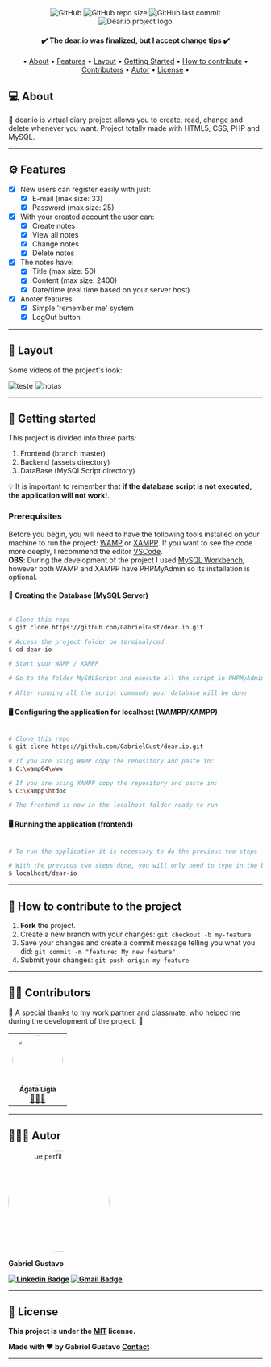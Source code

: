 <div align="center">
    <img alt="GitHub" src="https://img.shields.io/github/license/GabrielGust/dear.io">
    <img alt="GitHub repo size" src="https://img.shields.io/github/repo-size/GabrielGust/dear.io">
    <img alt="GitHub last commit" src="https://img.shields.io/github/last-commit/GabrielGust/dear.io">
</div>
<div align="center">
    <img src="https://user-images.githubusercontent.com/65090609/101951536-ec17fd00-3bd5-11eb-8bb3-53e6273f8af6.png" alt="Dear.io project logo">
</div>

<h4 align="center"> 
	✔️ The dear.io was finalized, but I accept change tips ✔️
</h4>

<p align="center">
 • <a href="#-about">About</a> •
 <a href="#-features">Features</a> •
 <a href="#-layout">Layout</a> • 
 <a href="#-getting-started">Getting Started</a> • 
 <a href="#-how-to-contribute-to-the-project">How to contribute</a> •
 <a href="#-contributors">Contributors</a> •
 <a href="#-autor">Autor</a> •
 <a href="#-license">License</a> •
</p>


## 💻 About

📓 dear.io is virtual diary project allows you to create, read, change and delete whenever you want. Project totally made with HTML5, CSS, PHP and MySQL.

---

## ⚙️ Features

- [x] New users can register easily with just:
  - [x] E-mail (max size: 33)
  - [x] Password (max size: 25)
  
- [x] With your created account the user can:
  - [x] Create notes 
  - [x] View all notes
  - [x] Change notes
  - [x] Delete notes

- [x] The notes have:
  - [x] Title (max size: 50)
  - [x] Content (max size: 2400)
  - [x] Date/time (real time based on your server host)
  
- [x] Anoter features:
  - [x] Simple 'remember me' system
  - [x] LogOut button
---

## 🎨 Layout

Some videos of the project's look:

![teste](https://user-images.githubusercontent.com/65090609/101859977-7ff0b700-3b4b-11eb-89e6-5a05784dd717.gif)
![notas](https://user-images.githubusercontent.com/65090609/101860280-35236f00-3b4c-11eb-9139-ce0096db269e.gif)

---


## 👣 Getting started

This project is divided into three parts:
1. Frontend (branch master) 
2. Backend (assets directory)
3. DataBase (MySQLScript directory)

💡 It is important to remember that <b>if the database script is not executed, the application will not work!</b>.

### Prerequisites

Before you begin, you will need to have the following tools installed on your machine to run the project:
[WAMP](https://www.wampserver.com) or [XAMPP](https://www.apachefriends.org/pt_br/index.html). 
If you want to see the code more deeply, I recommend the editor [VSCode](https://code.visualstudio.com/).<br>
<b>OBS</b>: During the development of the project I used [MySQL Workbench](https://www.mysql.com/products/workbench/), however both WAMP and XAMPP have PHPMyAdmin so its installation is optional.

#### 🎲 Creating the Database (MySQL Server)

```bash

# Clone this repo
$ git clone https://github.com/GabrielGust/dear.io.git

# Access the project folder on terminal/cmd
$ cd dear-io

# Start your WAMP / XAMPP

# Go to the folder MySQLScript and execute all the script in PHPMyAdmin or MySQL Workbench

# After running all the script commands your database will be done

```

#### 🖥️ Configuring the application for localhost (WAMPP/XAMPP)

```bash

# Clone this repo
$ git clone https://github.com/GabrielGust/dear.io.git

# If you are using WAMP copy the repository and paste in: 
$ C:\wamp64\www

# If you are using XAMPP copy the repository and paste in: 
$ C:\xampp\htdoc

# The frontend is now in the localhost folder ready to run

```

#### 🖥️ Running the application (frontend)

```bash

# To run the application it is necessary to do the previous two steps

# With the previous two steps done, you will only need to type in the browser:
$ localhost/dear-io

```

---

## 🔧 How to contribute to the project

1. **Fork** the project.
2. Create a new branch with your changes: `git checkout -b my-feature`
3. Save your changes and create a commit message telling you what you did: `git commit -m "feature: My new feature"`
4. Submit your changes: `git push origin my-feature`

---

## 👨‍💻 Contributors

💙 A special thanks to my work partner and classmate, who helped me during the development of the project. 👏 

<table>
  <tr>
    <td align="center"><a href="https://github.com/AgataRamos"><img style="border-radius: 50%;" src="https://avatars.githubusercontent.com/u/64936666?s=460&u=7ba67b1a242bd80ec6acc822550fa977c80923b6&v=4" width="100px;" alt=""/><br /><sub><b>Ágata Ligia</b></sub></a><br /><a href="https://github.com/AgataRamos" title="AgataImage">👩🏻‍💻</a></td>
  </tr>
</table>

---

## 🧑🏾‍💻 Autor

<a href="https://www.linkedin.com/in/gabriel-gustavo-araújo-tinoco-3903241b4/"></a>
<img style="border-radius: 100px;" src="https://avatars3.githubusercontent.com/u/65090609?s=460&u=7439510aef27e2e881033aa12c2fe840f6743ed8&v=4" width="200px;" alt="Foto de perfil"/>
<br>
<sub><p><b font-size="25px">Gabriel Gustavo<b><p></sub>
[![Linkedin Badge](https://img.shields.io/badge/-Gabriel-blue?style=flat-square&logo=Linkedin&logoColor=white&link=https://www.linkedin.com/in/gabriel-gustavo-araújo-tinoco-3903241b4/)](https://www.linkedin.com/in/gabriel-gustavo-araújo-tinoco-3903241b4/) 
[![Gmail Badge](https://img.shields.io/badge/-gabrielaraujotinoco@gmail.com-c14438?style=flat-square&logo=Gmail&logoColor=white&link=mailto:gabrielaraujotinoco@gmail.com)](mailto:gabrielaraujotinoco@gmail.com)

---

## 📝 License

This project is under the [MIT](./LICENSE) license.

Made with ❤️ by Gabriel Gustavo [Contact](https://www.linkedin.com/in/gabriel-gustavo-araújo-tinoco-3903241b4/)

---
